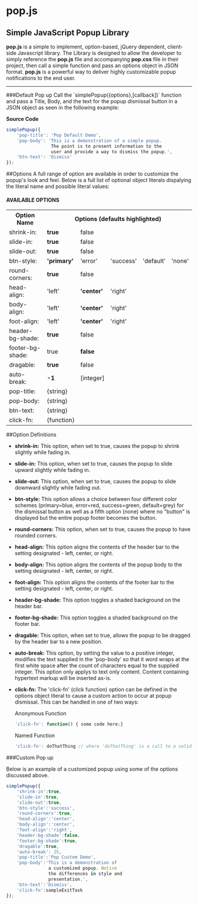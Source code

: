 # pop.js

## Simple JavaScript Popup Library

**pop.js** is a simple to implement, option-based, jQuery dependent, client-side Javascript library. The Library is designed to allow the developer to simply reference the **pop.js** file and accompanying **pop.css** file in their project, then call a simple function and pass an options object in JSON format. **pop.js** is a powerful way to deliver highly customizable popup notifications to the end user.
<br>
<hr>
###Default Pop up
Call the `simplePopup({options},[callback])` function and pass a Title, Body, and the text for the popup dismissal button in a JSON object as seen in the following example:

**Source Code**
```javascript
simplePopup({
    'pop-title': 'Pop Default Demo',
    'pop-body': 'This is a demonstration of a simple popup.
                 The point is to present information to the
                 user and provide a way to dismiss the popup.', 
    'btn-text': 'Dismiss'
});
```
##Options
A full range of option are available in order to customize the 
popup's look and feel.  Below is a full list of optional object literals
dispalying the literal name and possible literal values:

#### AVAILABLE OPTIONS   
<table>
<tr><th>Option Name</th><th colspan=5>Options (defaults highlighted)</th></tr>
<tr><td>shrink-in:</td><td><b>true</b></td><td>false</td><td><td></td><td></td></td></tr>
<tr><td>slide-in:</td><td><b>true</b></td><td>false</td><td></td><td></td><td></td></tr>
<tr><td>slide-out:</td><td><b>true</b></td><td>false</td><td></td><td></td><td></td></tr>
<tr><td>btn-style:</td><td><b>'primary'</b></td><td>'error'</td><td>'success'</td><td>'default'</td><td>'none'</td></tr>
<tr><td>round-corners:</td><td><b>true</b></td><td>false</td><td></td><td></td><td></td></tr>
<tr><td>head-align:</td><td>'left'</td><td><b>'center'</b></td><td>'right'</td><td></td><td></td></tr>
<tr><td>body-align:</td><td>'left'</td><td><b>'center'</b></td><td>'right'</td><td></td><td></td></tr>
<tr><td>foot-align:</td><td>'left'</td><td><b>'center'</b></td><td>'right'</td><td></td><td></td></tr>
<tr><td>header-bg-shade:</td><td><b>true</b></td><td>false</td><td></td><td></td><td></td></tr>
<tr><td>footer-bg-shade:</td><td>true</td><td><b>false</b></td><td></td><td></td><td></td></tr>
<tr><td>dragable:</td><td><b>true</b></td><td>false</td><td></td><td></td><td></td></tr>
<tr><td>auto-break:</td><td><b>-1</b></td><td>[integer]</td><td></td><td></td><td></td></tr>
<tr><td>pop-title:</td><td>{string}</td><td></td><td></td><td></td><td></td></tr>
<tr><td>pop-body:</td><td>{string}</td><td></td><td></td><td></td><td></td></tr>
<tr><td>btn-text:</td><td>{string}</td><td></td><td></td><td></td><td></td></tr>
<tr><td>click-fn:</td><td>{function}</td><td></td><td></td><td></td><td></td></tr>
</table>

##Option Definitions

- **shrink-in:** This option, when set to true, causes the popup to shrink slightly while fading in.  
- **slide-in:** This option, when set to true, causes the popup to slide upward slightly while fading in.  
- **slide-out:** This option, when set to true, causes the popup to slide downward slightly while fading out.  
- **btn-style:** This option allows a choice between four different color schemes (primary=blue, error=red, success=green, default=grey) for the dismissal button as well as a fifth option (none) where no "button" is displayed but the entire popup footer becomes the button.
- **round-corners:** This option, when set to true, causes the popup to have rounded corners.  
- **head-align:** This option aligns the contents of the header bar to the setting designated - left, center, or right.  
- **body-align:** This option aligns the contents of the popup body to the setting designated - left, center, or right.  
- **foot-align:** This option aligns the contents of the footer bar to the setting designated - left, center, or right.  
- **header-bg-shade:** This option toggles a shaded background on the header bar.  
- **footer-bg-shade:** This option toggles a shaded background on the footer bar.  
- **dragable:** This option, when set to true, allows the popup to be dragged by the header bar to a new position.  
- **auto-break:** This option, by setting the value to a positive integer, modifies the text supplied in the 'pop-body' so that it word wraps at the first white space after the count of characters equal to the supplied integer.  This option only applys to text only content. Content containing hypertext markup will be inserted as-is.  
- **click-fn:** The 'click-fn' (click function) option can be defined in the options object literal to cause a custom action to occur at popup dismissal. This can be handled in one of two ways:

    Anonymous Function<br>
    ```javascript
    'click-fn': function() { some code here;}
    ```
    Named Function<br>
    ```javascript
    'click-fn': doThatThing // where 'doThatThing' is a call to a valid function
    ```

###Custom Pop up

Below is an example of a customized popup using some of the options discussed above.

```javascript
simplePopup({
    'shrink-in':true,
    'slide-in':true,
    'slide-out':true,
    'btn-style':'success', 
    'round-corners':true, 
    'head-align':'center', 
    'body-align':'center', 
    'foot-align':'right', 
    'header-bg-shade':false,
    'footer-bg-shade':true,
    'dragable':true, 
    'auto-break': 25,
    'pop-title':'Pop Custom Demo', 
    'pop-body':'This is a demonstration of
                a customized popup. Notice
                the differences in style and
                presentation.', 
    'btn-text':'Dismiss',
    'click-fn':sampleExitTask
});
```
